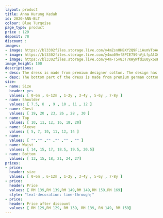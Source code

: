 ```yaml
---
layout: product
title: Anna Kurung Kedah
id: 2020-ANN-BLT
colour: Blue Turqoise
page_type: product
price : 129
deposit: 70
discount : 
images:
- image: https://bl3302files.storage.live.com/y4mZsn0HBXY2Q9FLiAumVToAdj73hu0nGdRU1d6TXozxxRll-Wx1dVSQZtJ0c01IeAi9xrie3YjXCOtqGOb8cnbGS9TFddR9Hhlh2q8laTIQf4sQrCefI3Lyn6C0LB9lWgPoto6hrlbtNFcqb5wm9S7TDtacBVQ55UzCU7DOwUg0E7feJZYQo2PiamoG5QXbd3W?width=819&height=1024&cropmode=none
- image: https://bl3302files.storage.live.com/y4ma09vf8PIE759hVjLfpAlXCWmx9mD5_ck1sh4pNcX_R8sHh02B7N9KgFS_Rn2BOD9qZEL0ZKrvl7jC4cFdNaxJnXKEIpLuGhdrVcWxf6C8NojMmBYNEHzhDbL2qrhnG5i9dyOU7OusiPSBoPxmvgGyfvIiUnotyBpXtbTlVkqvjZO47-elBmp64KotJ5Yy1OC?width=819&height=1024&cropmode=none
- image: https://bl3302files.storage.live.com/y4m-T5v83T7KWyWfd1u0yx6sHGWVmkNwxkBlGloM7_X29Uk6is6Ymrzc_Mi5wv4j5poBfzDnJv4ufXakdTQwlmhxUw7pHs-FH5k3PyK_rZ-DLzFmNJ5UdEueViQUKc1r6HAzbcGUcTi5N5EEIeNJopOB8VKuxzHG2VtFlbLVCI2djT9fQ6XOcIPzlep1a2C-Lk6?width=819&height=1024&cropmode=none
image_height: 100
descriptions:
- desc: The dress is made from premium designer cotton. The design has a round neck with zip at the back
- desc: The bottom part of the dress is made from premium german cotton. With fully elastic wais and long folded skirt
size:
- name: Size
  header: yes
  values: [ 0-6m , 6-12m , 1-2y , 3-4y , 5-6y , 7-8y ]
- name: Shoulder
  values: [ 7.5, 8  , 9 , 10 , 11 , 12 ]
- name: Chest
  values: [ 19, 20 , 23, 26 , 28 , 30 ]
- name: Top
  values: [ 10, 11, 12, 16, 18, 20]
- name: Sleeve
  values: [ 5, 7, 10, 11, 12, 14 ]
- name: 
  values: [ "","" ,"" ,"" ,"" , "" ]
- name: Waist
  values: [ 14, 15, 17, 18.5, 19.5, 20.5]
- name: Bottom
  values: [ 13, 15, 18, 21, 24, 27]
prices:
- price:
  header: size
  values: [ 0-6m , 6-12m , 1-2y , 3-4y , 5-6y , 7-8y ]
- price:
  header: Price
  values: [ RM 139,RM 139,RM 149,RM 149,RM 159,RM 169]
  style: "text-decoration: line-through;"
- price:
  header: Price after discount
  values: [ RM 129,RM 129, RM 139, RM 139, RN 149, RM 159]
---
```

